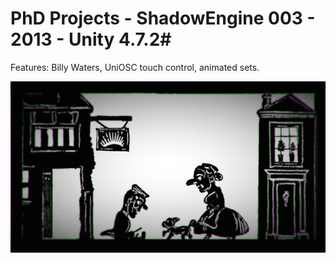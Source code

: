 # PhD Projects - ShadowEngine 003 - 2013 - Unity 4.7.2#


Features:  Billy Waters, UniOSC touch control, animated sets. 

![iPad prototype](screenshot.png)